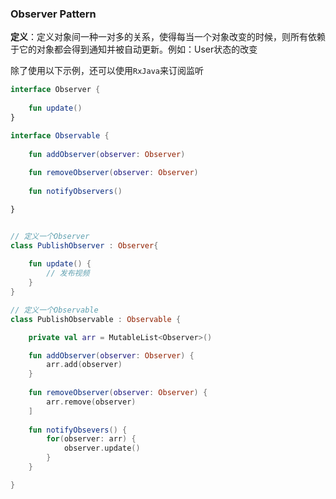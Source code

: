 ### Observer Pattern   



**定义**：定义对象间一种一对多的关系，使得每当一个对象改变的时候，则所有依赖于它的对象都会得到通知并被自动更新。例如：User状态的改变

除了使用以下示例，还可以使用`RxJava`来订阅监听


```kotlin
interface Observer {
	
	fun update()
}

interface Observable {
	
	fun addObserver(observer: Observer)
	
	fun removeObserver(observer: Observer)
	
	fun notifyObservers()

}


// 定义一个Observer
class PublishObserver : Observer{
	
	fun update() {
		// 发布视频
	}
}

// 定义一个Observable
class PublishObservable : Observable {

	private val arr = MutableList<Observer>()

	fun addObserver(observer: Observer) {
		arr.add(observer)
	}
	
	fun removeObserver(observer: Observer) {
		arr.remove(observer)
	]
	
	fun notifyObsevers() {
		for(observer: arr) {
			observer.update()
		}
	}

}
```